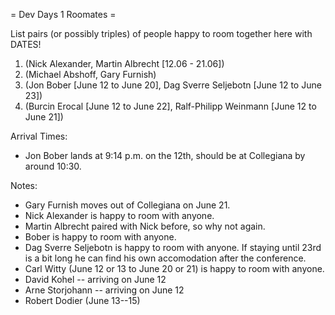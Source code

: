 = Dev Days 1 Roomates =

List pairs (or possibly triples) of people happy to room together here with DATES!

 1. (Nick Alexander, Martin Albrecht [12.06 - 21.06])
 1. (Michael Abshoff, Gary Furnish)
 1. (Jon Bober [June 12 to June 20], Dag Sverre Seljebotn [June 12 to June 23])
 1. (Burcin Erocal [June 12 to June 22], Ralf-Philipp Weinmann [June 12 to June 21])

Arrival Times:
 * Jon Bober lands at 9:14 p.m. on the 12th, should be at Collegiana by around 10:30.

Notes:

 * Gary Furnish moves out of Collegiana on June 21. 
 * Nick Alexander is happy to room with anyone.
 * Martin Albrecht paired with Nick before, so why not again.
 * Bober is happy to room with anyone.
 * Dag Sverre Seljebotn is happy to room with anyone. If staying until 23rd is a bit long he can find his own accomodation after the conference.
 * Carl Witty (June 12 or 13 to June 20 or 21) is happy to room with anyone.
 * David Kohel -- arriving on June 12
 * Arne Storjohann -- arriving on June 12
 * Robert Dodier (June 13--15)
